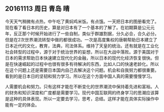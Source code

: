 ## 20161113   周日   青岛   晴

今天天气稍微有点热，中午吃了黄焖鸡米饭。有点饿。一天把日本的图册看完了。现在看了看日本的历史，算是对日本有了一个基本的了解了。在初期算是公元元年，反正那个时候开始进行了一些自制，类似于群雄割据，分久必合，合久必分。但是在2次世界潮流转型中做的都很成功。一次是高度集权的唐朝帮助日本建立了日本近代的文化，教育，法典，司法体系。维持了天皇的统治。还有就是在工业化社会转型的过程中，源于对于统治世界的妄想，所以在大战中落败。源于美国对于日本的需求帮助日本快速建立现代化的金融，所以日本的现代化经济恢复很快。但是在快速崛起的过程中也很有很多有待解决的东西，比如人口的快速老龄化。所以在这个问题上还是需要日本国内自己去解决这个问题。机会和自我努力都很重要。看到的是日本日的坚韧和努力学习。所以在这个方面中国人真的需要慢慢学习。


人需要机会和努力。只有这样才能在不断变化的世界潮流中保持着先进和富裕。人的财务和知识深度和广度都是需要学习。现代中国互联网的终身学习的思潮应该算是这种的具体表现。所以一定要去学习，思考，总结。这样才能在具体实际操作中能有一定的体会。 

